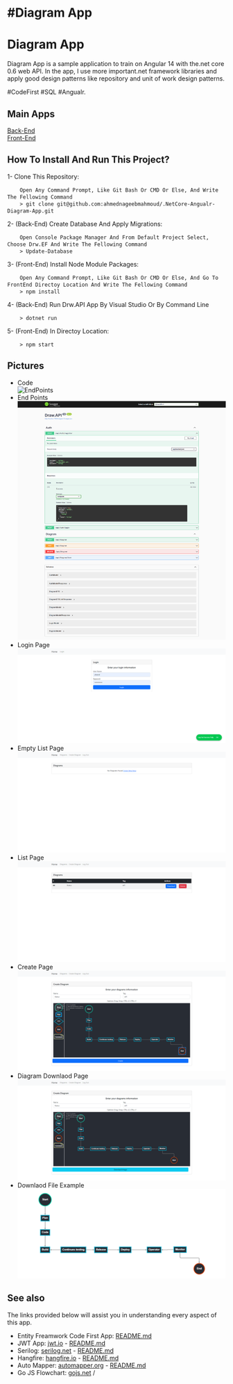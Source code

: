# #Diagram App

Diagram App
=====
Diagram App is a sample application to train on Angular 14 with the.net core 0.6 web API. In the app, I use more important.net framework libraries and apply good design patterns like repository and unit of work design patterns.

#CodeFirst #SQL #Angualr.

## Main Apps
[Back-End](https://github.com/ahmednageebmahmoud/Learn-By-Examples/tree/main/.NetCore-Angualr-Diagram-App/tree/master/BackEnd) <br>
[Front-End](https://github.com/ahmednageebmahmoud/Learn-By-Examples/tree/main/.NetCore-Angualr-Diagram-App/tree/master/FrontEnd)

How To Install And Run This Project?
-----------------------------------------
1- Clone This Repository:
```
    Open Any Command Prompt, Like Git Bash Or CMD Or Else, And Write The Fellowing Command
    > git clone git@github.com:ahmednageebmahmoud/.NetCore-Angualr-Diagram-App.git
```

2- (Back-End) Create Database And Apply Migrations:
```
    Open Console Package Manager And From Default Project Select, Choose Drw.EF And Write The Fellowing Command
    > Update-Database 
```

3- (Front-End) Install Node Module Packages:
```
    Open Any Command Prompt, Like Git Bash Or CMD Or Else, And Go To FrontEnd Directoy Location And Write The Fellowing Command
    > npm install 
```
 
4- (Back-End) Run Drw.API App By Visual Studio Or By Command Line 
```
    > dotnet run 
```
5- (Front-End) In Directoy Location:
```
    > npm start
```

Pictures
--------------------------------------------------------------------------------
- Code
<br>![EndPoints](https://github.com/ahmednageebmahmoud/Learn-By-Examples/tree/main/.NetCore-Angualr-Diagram-App//Documentation/Code.png?raw=true)
- End Points
<br>![EndPoints](https://raw.githubusercontent.com/ahmednageebmahmoud/Learn-By-Examples/main//.NetCore-Angualr-Diagram-App//Documentation/End%20Points.png?raw=true)
- Login Page
<br> ![Login Page](https://raw.githubusercontent.com/ahmednageebmahmoud/Learn-By-Examples/main//.NetCore-Angualr-Diagram-App//Documentation/Login%20Page.png?raw=true)
- Empty List Page
<br> ![Diagram Empty List Page](https://raw.githubusercontent.com/ahmednageebmahmoud/Learn-By-Examples/main//.NetCore-Angualr-Diagram-App//Documentation/Diagram%20List%20Page%20Empty.png?raw=true)
- List Page
<br> ![Diagram List Page](https://raw.githubusercontent.com/ahmednageebmahmoud/Learn-By-Examples/main//.NetCore-Angualr-Diagram-App//Documentation/Diagram%20List%20Page.png?raw=true)
- Create Page
<br> ![Diagram Create Page](https://raw.githubusercontent.com/ahmednageebmahmoud/Learn-By-Examples/main//.NetCore-Angualr-Diagram-App//Documentation/Diagram%20Create%20Page.png?raw=true)
- Diagram Downlaod Page
<br> ![Diagram Downlaod Page](https://raw.githubusercontent.com/ahmednageebmahmoud/Learn-By-Examples/main//.NetCore-Angualr-Diagram-App//Documentation/Diagram%20Downlaod%20Page.png?raw=true)
- Downlaod File Example
<br> ![Downlaod File Example](https://raw.githubusercontent.com/ahmednageebmahmoud/Learn-By-Examples/main//.NetCore-Angualr-Diagram-App//Documentation/Diagram%20Downlaod%20Example.png?raw=true)



See also
--------------------------------------------------------------------------------

The links provided below will assist you in understanding every aspect of this app. 

* Entity Freamwork Code First App: [README.md](https://github.com/ahmednageebmahmoud/Learn-By-Examples/tree/main/LearnNetCoreWepAPI/tree/master/Entity%20Framework)
* JWT App: [jwt.io](https://jwt.io/) - [README.md](https://github.com/ahmednageebmahmoud/Learn-By-Examples/tree/main/LearnNetCoreWepAPI/tree/master/LearnNetCoreWepAPI.Authorization)
* Serilog: [serilog.net](https://serilog.net/) - [README.md](https://github.com/ahmednageebmahmoud/Learn-By-Examples/tree/main/.NetCore-Angualr-Diagram-App//SerilogREADME.md) 
* Hangfire:  [hangfire.io](https://www.hangfire.io) - [README.md](https://github.com/ahmednageebmahmoud/Learn-By-Examples/tree/main/.NetCore-Angualr-Diagram-App//HangfireREADME.md) 
* Auto Mapper:  [automapper.org](https://automapper.org/) - [README.md](https://github.com/ahmednageebmahmoud/Learn-By-Examples/tree/main/.NetCore-Angualr-Diagram-App//AutoMapperREADME.md) 
* Go JS Flowchart: [gojs.net](https://gojs.net/latest/samples/flowchart.html)
/